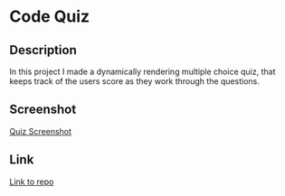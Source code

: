 # Code Quiz

## Description
In this project I made a dynamically rendering multiple choice quiz, that keeps track of the users score as they work through the questions.

## Screenshot
[Quiz Screenshot](./assets/codeQuiz.jpg)

## Link
[Link to repo](https://github.com/Tristan-Hanson/JavaScript-Code-Quiz)